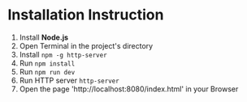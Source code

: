 # Installation Instruction
1. Install **Node.js**
2. Open Terminal in the project's directory
2. Install `npm -g http-server`
3. Run `npm install`
4. Run `npm run dev`
5. Run HTTP server `http-server`
6. Open the page 'http://localhost:8080/index.html' in your Browser
